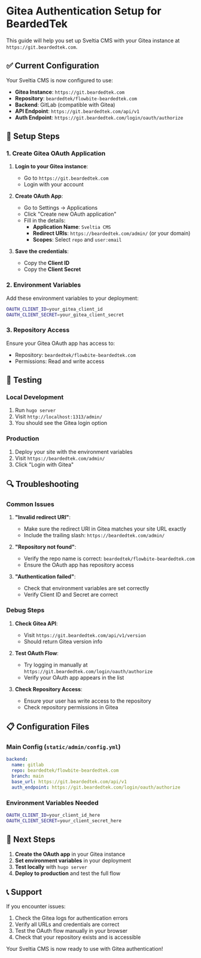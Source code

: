 # Gitea Authentication Setup for BeardedTek

This guide will help you set up Sveltia CMS with your Gitea instance at `https://git.beardedtek.com`.

## ✅ Current Configuration

Your Sveltia CMS is now configured to use:
- **Gitea Instance**: `https://git.beardedtek.com`
- **Repository**: `beardedtek/flowbite-beardedtek.com`
- **Backend**: GitLab (compatible with Gitea)
- **API Endpoint**: `https://git.beardedtek.com/api/v1`
- **Auth Endpoint**: `https://git.beardedtek.com/login/oauth/authorize`

## 🔧 Setup Steps

### 1. Create Gitea OAuth Application

1. **Login to your Gitea instance**:
   - Go to `https://git.beardedtek.com`
   - Login with your account

2. **Create OAuth App**:
   - Go to Settings → Applications
   - Click "Create new OAuth application"
   - Fill in the details:
     - **Application Name**: `Sveltia CMS`
     - **Redirect URIs**: `https://beardedtek.com/admin/` (or your domain)
     - **Scopes**: Select `repo` and `user:email`

3. **Save the credentials**:
   - Copy the **Client ID**
   - Copy the **Client Secret**

### 2. Environment Variables

Add these environment variables to your deployment:

```bash
OAUTH_CLIENT_ID=your_gitea_client_id
OAUTH_CLIENT_SECRET=your_gitea_client_secret
```

### 3. Repository Access

Ensure your Gitea OAuth app has access to:
- Repository: `beardedtek/flowbite-beardedtek.com`
- Permissions: Read and write access

## 🚀 Testing

### Local Development
1. Run `hugo server`
2. Visit `http://localhost:1313/admin/`
3. You should see the Gitea login option

### Production
1. Deploy your site with the environment variables
2. Visit `https://beardedtek.com/admin/`
3. Click "Login with Gitea"

## 🔍 Troubleshooting

### Common Issues

1. **"Invalid redirect URI"**:
   - Make sure the redirect URI in Gitea matches your site URL exactly
   - Include the trailing slash: `https://beardedtek.com/admin/`

2. **"Repository not found"**:
   - Verify the repo name is correct: `beardedtek/flowbite-beardedtek.com`
   - Ensure the OAuth app has repository access

3. **"Authentication failed"**:
   - Check that environment variables are set correctly
   - Verify Client ID and Secret are correct

### Debug Steps

1. **Check Gitea API**:
   - Visit `https://git.beardedtek.com/api/v1/version`
   - Should return Gitea version info

2. **Test OAuth Flow**:
   - Try logging in manually at `https://git.beardedtek.com/login/oauth/authorize`
   - Verify your OAuth app appears in the list

3. **Check Repository Access**:
   - Ensure your user has write access to the repository
   - Check repository permissions in Gitea

## 📋 Configuration Files

### Main Config (`static/admin/config.yml`)
```yaml
backend:
  name: gitlab
  repo: beardedtek/flowbite-beardedtek.com
  branch: main
  base_url: https://git.beardedtek.com/api/v1
  auth_endpoint: https://git.beardedtek.com/login/oauth/authorize
```

### Environment Variables Needed
```bash
OAUTH_CLIENT_ID=your_client_id_here
OAUTH_CLIENT_SECRET=your_client_secret_here
```

## 🎯 Next Steps

1. **Create the OAuth app** in your Gitea instance
2. **Set environment variables** in your deployment
3. **Test locally** with `hugo server`
4. **Deploy to production** and test the full flow

## 📞 Support

If you encounter issues:
1. Check the Gitea logs for authentication errors
2. Verify all URLs and credentials are correct
3. Test the OAuth flow manually in your browser
4. Check that your repository exists and is accessible

Your Sveltia CMS is now ready to use with Gitea authentication! 